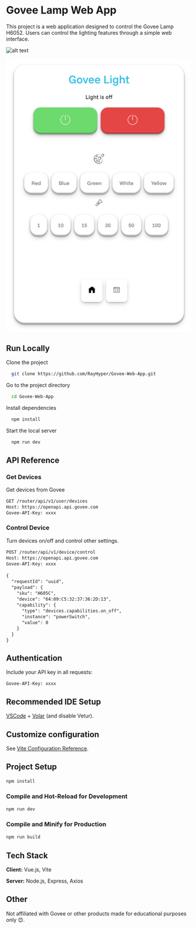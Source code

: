 # Govee Lamp Web App

This project is a web application designed to control the Govee Lamp H6052. Users can control the lighting features through a simple web interface.

![alt text](https://cdn11.bigcommerce.com/s-sp9oc95xrw/products/24699/images/81053/g3__63668.1717425731.386.513.png?c=2)

![alt text](src/assets/goveeimg.png)

## Run Locally

Clone the project

```bash
  git clone https://github.com/RayHyper/Govee-Web-App.git
```

Go to the project directory

```bash
  cd Govee-Web-App
```

Install dependencies

```bash
  npm install
```

Start the local server

```bash
  npm run dev
```

## API Reference

### Get Devices

Get devices from Govee

```http
GET /router/api/v1/user/devices
Host: https://openapi.api.govee.com
Govee-API-Key: xxxx
```

### Control Device

Turn devices on/off and control other settings.

```http
POST /router/api/v1/device/control
Host: https://openapi.api.govee.com
Govee-API-Key: xxxx

{
  "requestId": "uuid",
  "payload": {
    "sku": "H605C",                  
    "device": "64:09:C5:32:37:36:2D:13",
    "capability": {
      "type": "devices.capabilities.on_off",
      "instance": "powerSwitch",
      "value": 0                      
    }
  }
}
```

## Authentication
Include your API key in all requests:
```http
Govee-API-Key: xxxx
```



## Recommended IDE Setup

[VSCode](https://code.visualstudio.com/) + [Volar](https://marketplace.visualstudio.com/items?itemName=Vue.volar) (and disable Vetur).

## Customize configuration

See [Vite Configuration Reference](https://vite.dev/config/).

## Project Setup

```sh
npm install
```

### Compile and Hot-Reload for Development

```sh
npm run dev
```

### Compile and Minify for Production

```sh
npm run build
```

## Tech Stack

**Client:** Vue.js, Vite

**Server:** Node.js, Express, Axios


## Other
Not affiliated with Govee or other products made for educational purposes only 😊.
